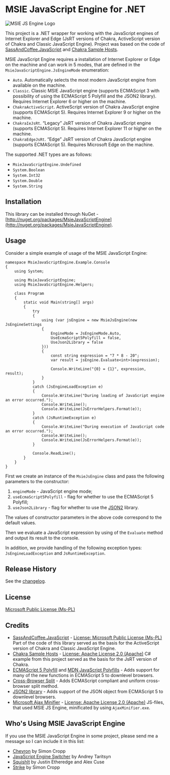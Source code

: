 MSIE JavaScript Engine for .NET
===============================

![MSIE JS Engine Logo](http://i.imgur.com/T3K5q.png)

This project is a .NET wrapper for working with the JavaScript engines of Internet Explorer and Edge (JsRT versions of Chakra, ActiveScript version of Chakra and Classic JavaScript Engine). 
Project was based on the code of [SassAndCoffee.JavaScript](http://github.com/paulcbetts/SassAndCoffee) and [Chakra Sample Hosts](http://github.com/panopticoncentral/chakra-host).

MSIE JavaScript Engine requires a installation of Internet Explorer or Edge on the machine and can work in 5 modes, that are defined in the `MsieJavaScriptEngine.JsEngineMode` enumeration:

 * `Auto`. Automatically selects the most modern JavaScript engine from available on the machine.
 * `Classic`. Classic MSIE JavaScript engine (supports ECMAScript 3 with possibility of using the ECMAScript 5 Polyfill and the JSON2 library). Requires Internet Explorer 6 or higher on the machine.
 * `ChakraActiveScript`. ActiveScript version of Chakra JavaScript engine (supports ECMAScript 5). Requires Internet Explorer 9 or higher on the machine.
 * `ChakraIeJsRt`. “Legacy” JsRT version of Chakra JavaScript engine (supports ECMAScript 5). Requires Internet Explorer 11 or higher on the machine.
 * `ChakraEdgeJsRt`. “Edge” JsRT version of Chakra JavaScript engine (supports ECMAScript 5). Requires Microsoft Edge on the machine.

The supported .NET types are as follows:

 * `MsieJavaScriptEngine.Undefined`
 * `System.Boolean`
 * `System.Int32`
 * `System.Double`
 * `System.String`

## Installation
This library can be installed through NuGet - [http://nuget.org/packages/MsieJavaScriptEngine](http://nuget.org/packages/MsieJavaScriptEngine).

## Usage
Consider a simple example of usage of the MSIE JavaScript Engine:

	namespace MsieJavaScriptEngine.Example.Console
	{
		using System;

		using MsieJavaScriptEngine;
		using MsieJavaScriptEngine.Helpers;

		class Program
		{
			static void Main(string[] args)
			{
				try
				{
					using (var jsEngine = new MsieJsEngine(new JsEngineSettings
					{
						EngineMode = JsEngineMode.Auto,
						UseEcmaScript5Polyfill = false,
						UseJson2Library = false
					}))
					{
						const string expression = "7 * 8 - 20";
						var result = jsEngine.Evaluate<int>(expression);

						Console.WriteLine("{0} = {1}", expression, result);
					}
				}
				catch (JsEngineLoadException e)
				{
					Console.WriteLine("During loading of JavaScript engine an error occurred.");
					Console.WriteLine();
					Console.WriteLine(JsErrorHelpers.Format(e));
				}
				catch (JsRuntimeException e)
				{
					Console.WriteLine("During execution of JavaScript code an error occurred.");
					Console.WriteLine();
					Console.WriteLine(JsErrorHelpers.Format(e));
				}

				Console.ReadLine();
			}
		}
	}

First we create an instance of the `MsieJsEngine` class and pass the following parameters to the constructor:

 1. `engineMode` - JavaScript engine mode;
 2. `useEcmaScript5Polyfill` - flag for whether to use the ECMAScript 5 Polyfill;
 3. `useJson2Library` - flag for whether to use the [JSON2](http://github.com/douglascrockford/JSON-js) library.

The values of constructor parameters in the above code correspond to the default values.

Then we evaluate a JavaScript expression by using of the `Evaluate` method and output its result to the console.

In addition, we provide handling of the following exception types: `JsEngineLoadException` and `JsRuntimeException`.

## Release History
See the [changelog](CHANGELOG.md).

## License
[Microsoft Public License (Ms-PL)](http://github.com/Taritsyn/MsieJavaScriptEngine/blob/master/LICENSE.md)

## Credits
 * [SassAndCoffee.JavaScript](http://github.com/xpaulbettsx/SassAndCoffee) - [License: Microsoft Public License (Ms-PL)](http://github.com/paulcbetts/SassAndCoffee/blob/master/COPYING) Part of the code of this library served as the basis for the ActiveScript version of Chakra and Classic JavaScript Engine.
 * [Chakra Sample Hosts](http://github.com/panopticoncentral/chakra-host) - [License: Apache License 2.0 (Apache)](http://github.com/panopticoncentral/chakra-host/blob/master/LICENSE) C# example from this project served as the basis for the JsRT version of Chakra.
 * [ECMAScript 5 Polyfill](http://nuget.org/packages/ES5) and [MDN JavaScript Polyfills](http://developer.mozilla.org/en-US/docs/Web/JavaScript/Reference) - Adds support for many of the new functions in ECMAScript 5 to downlevel browsers.
 * [Cross-Browser Split](http://blog.stevenlevithan.com/archives/cross-browser-split) - Adds ECMAScript compliant and uniform cross-browser split method.
 * [JSON2 library](http://github.com/douglascrockford/JSON-js) - Adds support of the JSON object from ECMAScript 5 to downlevel browsers.
 * [Microsoft Ajax Minifier](http://ajaxmin.codeplex.com/) - [License: Apache License 2.0 (Apache)](http://ajaxmin.codeplex.com/license) JS-files, that used MSIE JS Engine, minificated by using `AjaxMinifier.exe`.

## Who's Using MSIE JavaScript Engine
If you use the MSIE JavaScript Engine in some project, please send me a message so I can include it in this list:

 * [Chevron](http://github.com/SimonCropp/Chevron) by Simon Cropp
 * [JavaScript Engine Switcher](http://github.com/Taritsyn/JavaScriptEngineSwitcher) by Andrey Taritsyn
 * [SquishIt](http://github.com/jetheredge/SquishIt) by Justin Etheredge and Alex Cuse
 * [Strike](http://github.com/SimonCropp/Strike) by Simon Cropp
